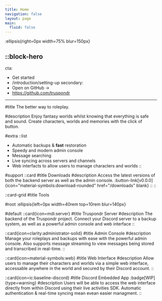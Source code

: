 ```yaml
---
title: Home
navigation: false
layout: page
main:
  fluid: false
---
```


:ellipsis{right=0px width=75% blur=150px}

::block-hero
---
cta:
  - Get started
  - /introduction/setting-up
secondary:
  - Open on GitHub →
  - https://github.com/truspondr
---

#title
The better way to roleplay.

#description
Enjoy fantasy worlds whilst knowing that everything is safe and sound. Create characters, worlds and memories with the click of button.

#extra
  ::list
  - Automatic backups & **fast** restoration
  - Speedy and modern admin console
  - Message searching
  - Live syncing across servers and channels
  - Web interfacts to allow users to manage characters and worlds
  ::

#support
  ::card
  #title
  Downloads
  #description
  Access the latest versions of both the backend server as well as the admin console.
  :button-link[v0.0.0]{icon="material-symbols:download-rounded" href="/downloads" blank}
  ::
::

::card-grid
#title
Tools

#root
:ellipsis{left=0px width=40rem top=10rem blur=140px}

#default
  ::card{icon=mdi:server}
  #title
  Truspondr Server
  #description
  The backend of the Truspondr project. Connect your Discord server to a backup system, as well as a powerful admin console and web interface
  ::

  ::card{icon=clarity:administrator-solid}
  #title
  Admin Console
  #description
  Manage your roleplays and backups with ease with the powerful admin console. Also supports message streaming to view messages being stored and transcribed in real-time.
  ::

  ::card{icon=material-symbols:web}
  #title
  Web Interface
  #description
  Allow users to manage their characters and worlds via a simple web interface, accessable anywhere in the world and secured by their Discord account.
  ::

  ::card{icon=ic:baseline-discord}
  #title
  Discord Embedded App :badge[WIP]{type=warning}
  #description
  Users will be able to access the web interface directly from within Discord using their live activities SDK. Automatic authentication & real-time syncing mean evean easier managment.
::
